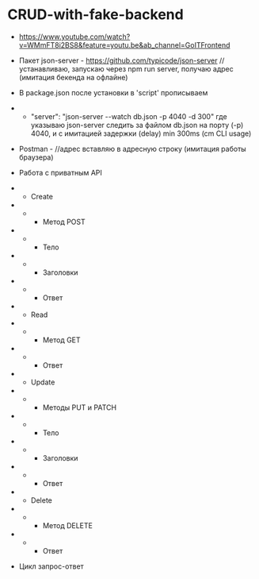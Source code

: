 # CRUD-with-fake-backend

- https://www.youtube.com/watch?v=WMmFT8i2BS8&feature=youtu.be&ab_channel=GoITFrontend

- Пакет json-server - https://github.com/typicode/json-server //устанавливаю,
  запускаю через npm run server, получаю адрес (имитация бекенда на офлайне)
- В package.json после установки в 'script' прописываем
- - "server": "json-server --watch db.json -p 4040 -d 300" где указываю
    json-server следить за файлом db.json на порту (-p) 4040, и с имитацией
    задержки (delay) min 300ms (cm CLI usage)
- Postman - //адрес вставляю в адресную строку (имитация работы браузера)
- Работа с приватным API
- - Create
- - - Метод POST
- - - Тело
- - - Заголовки
- - - Ответ
- - Read
- - - Метод GET
- - - Ответ
- - Update
- - - Методы PUT и PATCH
- - - Тело
- - - Заголовки
- - - Ответ
- - Delete
- - - Метод DELETE
- - - Ответ
- Цикл запрос-ответ
